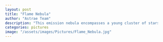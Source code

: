 ```yaml
---
layout: post
title: "Flame Nebula"
author: "Astrae Team"
description: "This emission nebula encompasses a young cluster of stars, including at least one hot, massive O-type star that emits high-energy photons. These photons ionize hydrogen and other atoms into ions and electrons, producing a flame-like spectacle in the sky upon their recombination. The bright star Alnitak, part of Orion’s Belt, can be seen toward the lower right of the nebula in this image. Captured from the Challakere campus of IISc using a 200 mm lens and a DSLR camera with an exposure time of ~2 hours."
categories: pictures
image: "/assets/images/Pictures/Flame_Nebula.jpg"
---
```

